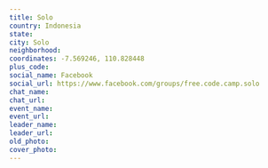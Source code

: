 ```yaml
---
title: Solo
country: Indonesia
state: 
city: Solo
neighborhood: 
coordinates: -7.569246, 110.828448
plus_code:
social_name: Facebook
social_url: https://www.facebook.com/groups/free.code.camp.solo
chat_name:
chat_url:
event_name:
event_url:
leader_name:
leader_url:
old_photo: 
cover_photo:
---
```

